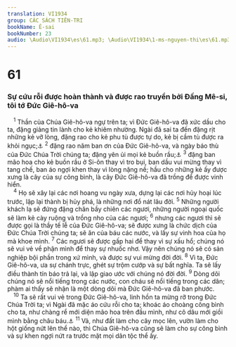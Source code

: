 ```yaml
---
translation: VI1934
group: CÁC SÁCH TIÊN-TRI
bookName: Ê-sai 
bookNumber: 23
audio: \Audio\VI1934\es\61.mp3; \Audio\VI1934\1-ms-nguyen-thi\es\61.mp3
---
```


<div class="title"><h1>61</h1><h3>Sự cứu rỗi được hoàn thành và được rao truyền bởi Đấng Mê-si, tôi tớ Đức Giê-hô-va</h3></div>
<span class="verse es_61_1"> <sup>1</sup> Thần của Chúa Giê-hô-va ngự trên ta; vì Đức Giê-hô-va đã xức dầu cho ta, đặng giảng tin lành cho kẻ khiêm nhường. Ngài đã sai ta đến đặng rịt những kẻ vỡ lòng, đặng rao cho kẻ phu tù được tự do, kẻ bị cầm tù được ra khỏi ngục;<a data-toggle="tooltip" data-placement="bottom" title="Mat 11:5; Lu 7:22][gt=Lu 4:18-19">⚓</a></span>
<span class="verse es_61_2"><sup>2</sup> đặng rao năm ban ơn của Đức Giê-hô-va, và ngày báo thù của Đức Chúa Trời chúng ta; đặng yên ủi mọi kẻ buồn rầu;<a data-toggle="tooltip" data-placement="bottom" title="Mat 5:4">⚓</a></span>
<span class="verse es_61_3"><sup>3</sup> đặng ban mão hoa cho kẻ buồn rầu ở Si-ôn thay vì tro bụi, ban dầu vui mừng thay vì tang chế, ban áo ngợi khen thay vì lòng nặng nề; hầu cho những kẻ ấy được xưng là cây của sự công bình, là cây Đức Giê-hô-va đã trồng để được vinh hiển. <br/></span>
<span class="verse es_61_4"> <sup>4</sup> Họ sẽ xây lại các nơi hoang vu ngày xưa, dựng lại các nơi hủy hoại lúc trước, lập lại thành bị hủy phá, là những nơi đổ nát lâu đời. </span>
<span class="verse es_61_5"><sup>5</sup> Những người khách lạ sẽ đứng đặng chăn bầy chiên các ngươi, những người ngoại quốc sẽ làm kẻ cày ruộng và trồng nho của các ngươi; </span>
<span class="verse es_61_6"><sup>6</sup> nhưng các ngươi thì sẽ được gọi là thầy tế lễ của Đức Giê-hô-va; sẽ được xưng là chức dịch của Đức Chúa Trời chúng ta; sẽ ăn của báu các nước, và lấy sự vinh hoa của họ mà khoe mình. </span>
<span class="verse es_61_7"><sup>7</sup> Các ngươi sẽ được gấp hai để thay vì sự xấu hổ; chúng nó sẽ vui vẻ về phận mình để thay sự nhuốc nhơ. Vậy nên chúng nó sẽ có sản nghiệp bội phần trong xứ mình, và được sự vui mừng đời đời. </span>
<span class="verse es_61_8"><sup>8</sup> Vì ta, Đức Giê-hô-va, ưa sự chánh trực, ghét sự trộm cướp và sự bất nghĩa. Ta sẽ lấy điều thành tín báo trả lại, và lập giao ước với chúng nó đời đời. </span>
<span class="verse es_61_9"><sup>9</sup> Dòng dõi chúng nó sẽ nổi tiếng trong các nước, con cháu sẽ nổi tiếng trong các dân; phàm ai thấy sẽ nhận là một dòng dõi mà Đức Giê-hô-va đã ban phước. <br/></span>
<span class="verse es_61_10"> <sup>10</sup> Ta sẽ rất vui vẻ trong Đức Giê-hô-va, linh hồn ta mừng rỡ trong Đức Chúa Trời ta; vì Ngài đã mặc áo cứu rỗi cho ta; khoác áo choàng công bình cho ta, như chàng rể mới diện mão hoa trên đầu mình, như cô dâu mới giồi mình bằng châu báu.<a data-toggle="tooltip" data-placement="bottom" title="Kh 21:2">⚓</a></span>
<span class="verse es_61_11"><sup>11</sup> Vả, như đất làm cho cây mọc lên, vườn làm cho hột giống nứt lên thể nào, thì Chúa Giê-hô-va cũng sẽ làm cho sự công bình và sự khen ngợi nứt ra trước mặt mọi dân tộc thể ấy. <br/></span>
